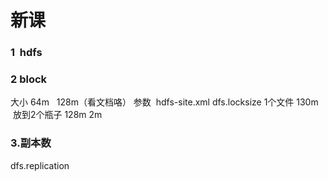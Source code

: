 #  新课



### 1  hdfs



### 2 block
大小  64m    128m（看文档咯）
参数  hdfs-site.xml    dfs.locksize
1个文件 130m  放到2个瓶子  128m  2m


### 3.副本数

dfs.replication
